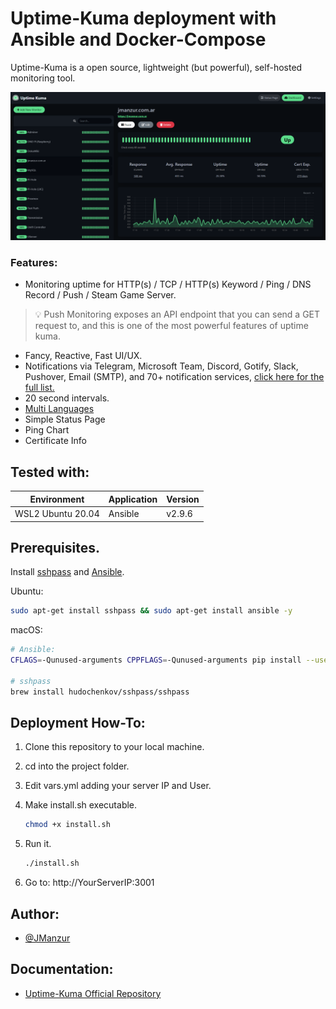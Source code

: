 
# Uptime-Kuma deployment with Ansible and Docker-Compose

Uptime-Kuma is a open source, lightweight (but powerful), self-hosted monitoring tool. 

![App Screenshot](images/jmanzur_uptime_kuma.png)

### **Features:**

- Monitoring uptime for HTTP(s) / TCP / HTTP(s) Keyword / Ping / DNS Record / Push / Steam Game Server.

> 💡 Push Monitoring exposes an API endpoint that you can send a GET request to, and this is one of the most powerful features of uptime kuma.

- Fancy, Reactive, Fast UI/UX.
- Notifications via Telegram, Microsoft Team, Discord, Gotify, Slack, Pushover, Email (SMTP), and 70+ notification services, [click here for the full list.](https://github.com/louislam/uptime-kuma/tree/master/src/components/notifications)
- 20 second intervals.
- [Multi Languages](https://github.com/louislam/uptime-kuma/tree/master/src/languages)
- Simple Status Page
- Ping Chart
- Certificate Info

## Tested with: 

| Environment | Application | Version  |
| ----------------- |-----------|---------|
| WSL2 Ubuntu 20.04 | Ansible | v2.9.6 |

## Prerequisites. 

Install [sshpass](https://linux.die.net/man/1/sshpass) and [Ansible](https://www.ansible.com/).

Ubuntu:
```bash
sudo apt-get install sshpass && sudo apt-get install ansible -y
```

macOS:
```bash
# Ansible:
CFLAGS=-Qunused-arguments CPPFLAGS=-Qunused-arguments pip install --user ansible

# sshpass
brew install hudochenkov/sshpass/sshpass
```

## Deployment How-To:

1. Clone this repository to your local machine.
2. cd into the project folder.
3. Edit vars.yml adding your server IP and User.
4. Make install.sh executable. 

    ```bash
    chmod +x install.sh
    ```
5. Run it.
    ```bash
    ./install.sh
    ```
6. Go to: http://YourServerIP:3001

## Author:

- [@JManzur](https://jmanzur.com.ar)

## Documentation:

- [Uptime-Kuma Official Repository](https://github.com/louislam/uptime-kuma)